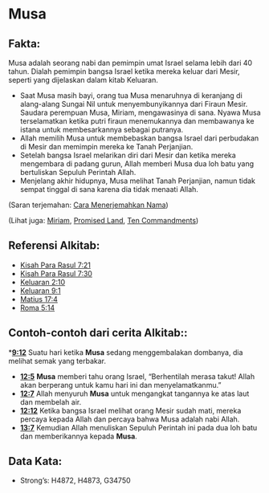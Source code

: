 # Musa

## Fakta:

Musa adalah seorang nabi dan pemimpin umat Israel selama lebih dari 40 tahun. Dialah pemimpin bangsa Israel ketika mereka keluar dari Mesir, seperti yang dijelaskan dalam kitab Keluaran.

* Saat Musa masih bayi, orang tua Musa menaruhnya di keranjang di alang-alang Sungai Nil untuk menyembunyikannya dari Firaun Mesir. Saudara perempuan Musa, Miriam, mengawasinya di sana. Nyawa Musa terselamatkan ketika putri firaun menemukannya dan membawanya ke istana untuk membesarkannya sebagai putranya.
* Allah memilih Musa untuk membebaskan bangsa Israel dari perbudakan di Mesir dan memimpin mereka ke Tanah Perjanjian.
* Setelah bangsa Israel melarikan diri dari Mesir dan ketika mereka mengembara di padang gurun, Allah memberi Musa dua loh batu yang bertuliskan Sepuluh Perintah Allah.
* Menjelang akhir hidupnya, Musa melihat Tanah Perjanjian, namun tidak sempat tinggal di sana karena dia tidak menaati Allah.

(Saran terjemahan: [Cara Menerjemahkan Nama](rc://en/ta/man/translate/translate-names))

(Lihat juga: [Miriam](../names/miriam.md), [Promised Land](../kt/promisedland.md), [Ten Commandments](../other/tencommandments.md))

## Referensi Alkitab:

* [Kisah Para Rasul 7:21](rc://en/tn/help/act/07/21)
* [Kisah Para Rasul 7:30](rc://en/tn/help/act/07/30)
* [Keluaran 2:10](rc://en/tn/help/exo/02/10)
* [Keluaran 9:1](rc://en/tn/help/exo/09/01)
* [Matius 17:4](rc://en/tn/help/mat/17/04)
* [Roma 5:14](rc://en/tn/help/rom/05/14)

## Contoh-contoh dari cerita Alkitab::

*__[9:12](rc://en/tn/help/obs/09/12)__ Suatu hari ketika __Musa__ sedang menggembalakan dombanya, dia melihat semak yang terbakar.
* __[12:5](rc://en/tn/help/obs/12/05)__ __Musa__ memberi tahu orang Israel, “Berhentilah merasa takut! Allah akan berperang untuk kamu hari ini dan menyelamatkanmu.”
* __[12:7](rc://en/tn/help/obs/12/07)__ Allah menyuruh __Musa__ untuk mengangkat tangannya ke atas laut dan membelah air.
* __[12:12](rc://en/tn/help/obs/12/12)__ Ketika bangsa Israel melihat orang Mesir sudah mati, mereka percaya kepada Allah dan percaya bahwa Musa adalah nabi Allah.
* __[13:7](rc://en/tn/help/obs/13/07)__ Kemudian Allah menuliskan Sepuluh Perintah ini pada dua loh batu dan memberikannya kepada __Musa__.

## Data Kata:

* Strong’s: H4872, H4873, G34750
